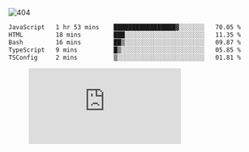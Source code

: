 ![404](https://user-images.githubusercontent.com/378023/89412096-6f759d80-d761-11ea-8c57-84b30ef3f2b1.png)

<!--START_SECTION:waka-->

```txt
JavaScript   1 hr 53 mins    █████████████████▓░░░░░░░   70.05 %
HTML         18 mins         ███░░░░░░░░░░░░░░░░░░░░░░   11.35 %
Bash         16 mins         ██▒░░░░░░░░░░░░░░░░░░░░░░   09.87 %
TypeScript   9 mins          █▒░░░░░░░░░░░░░░░░░░░░░░░   05.85 %
TSConfig     2 mins          ▒░░░░░░░░░░░░░░░░░░░░░░░░   01.81 %
```

<!--END_SECTION:waka-->
<figure><embed src="https://wakatime.com/share/@018b853e-267a-435d-a858-33e2b098b9d7/f3c3aa68-553a-4373-a9f9-2d456f62f780.svg"></embed></figure>
